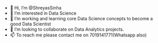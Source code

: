 - 👋 Hi, I’m @ShreyasSinha
- 👀 I’m interested in Data Science
- 🌱 I’m working and learning core Data Science concepts to become a good Data Scientist
- 💞️ I’m looking to collaborate on Data Analytics projects. 
- 📫 To reach me please contact me on 7019141771(Whatsapp also) 


